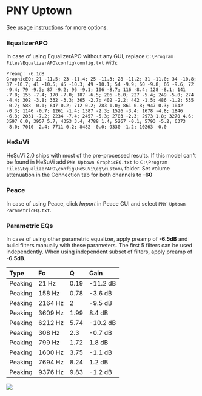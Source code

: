 # PNY Uptown
See [usage instructions](https://github.com/jaakkopasanen/AutoEq#usage) for more options.

### EqualizerAPO
In case of using EqualizerAPO without any GUI, replace `C:\Program Files\EqualizerAPO\config\config.txt`
with:
```
Preamp: -6.1dB
GraphicEQ: 21 -11.5; 23 -11.4; 25 -11.3; 28 -11.2; 31 -11.0; 34 -10.8; 37 -10.7; 41 -10.5; 45 -10.3; 49 -10.1; 54 -9.9; 60 -9.8; 66 -9.6; 72 -9.4; 79 -9.3; 87 -9.2; 96 -9.1; 106 -8.7; 116 -8.4; 128 -8.1; 141 -7.8; 155 -7.4; 170 -7.0; 187 -6.5; 206 -6.0; 227 -5.4; 249 -5.0; 274 -4.4; 302 -3.8; 332 -3.3; 365 -2.7; 402 -2.2; 442 -1.5; 486 -1.2; 535 -0.7; 588 -0.1; 647 0.2; 712 0.2; 783 1.0; 861 0.8; 947 0.3; 1042 -0.3; 1146 -0.7; 1261 -1.4; 1387 -2.3; 1526 -3.4; 1678 -4.8; 1846 -6.3; 2031 -7.2; 2234 -7.4; 2457 -5.3; 2703 -2.3; 2973 1.8; 3270 4.6; 3597 6.0; 3957 5.7; 4353 3.4; 4788 1.4; 5267 -0.1; 5793 -5.2; 6373 -8.0; 7010 -2.4; 7711 0.2; 8482 -0.0; 9330 -1.2; 10263 -0.0
```

### HeSuVi
HeSuVi 2.0 ships with most of the pre-processed results. If this model can't be found in HeSuVi add
`PNY Uptown GraphicEQ.txt` to `C:\Program Files\EqualizerAPO\config\HeSuVi\eq\custom\` folder.
Set volume attenuation in the Connection tab for both channels to **-60**

### Peace
In case of using Peace, click *Import* in Peace GUI and select `PNY Uptown ParametricEQ.txt`.

### Parametric EQs
In case of using other parametric equalizer, apply preamp of **-6.5dB** and build filters manually
with these parameters. The first 5 filters can be used independently.
When using independent subset of filters, apply preamp of **-6.5dB**.

| Type    | Fc      |    Q | Gain     |
|:--------|:--------|:-----|:---------|
| Peaking | 21 Hz   | 0.19 | -11.2 dB |
| Peaking | 158 Hz  | 0.78 | -3.6 dB  |
| Peaking | 2164 Hz | 2    | -9.5 dB  |
| Peaking | 3609 Hz | 1.99 | 8.4 dB   |
| Peaking | 6212 Hz | 5.74 | -10.2 dB |
| Peaking | 308 Hz  | 2.3  | -0.7 dB  |
| Peaking | 799 Hz  | 1.72 | 1.8 dB   |
| Peaking | 1600 Hz | 3.75 | -1.1 dB  |
| Peaking | 7694 Hz | 8.24 | 1.2 dB   |
| Peaking | 9376 Hz | 9.83 | -1.2 dB  |

![](https://raw.githubusercontent.com/jaakkopasanen/AutoEq/master/results/innerfidelity/sbaf-serious/PNY%20Uptown/PNY%20Uptown.png)